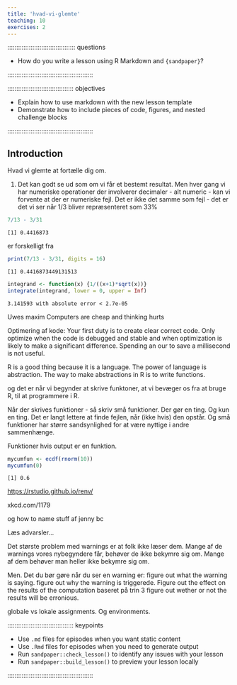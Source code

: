 ```yaml
---
title: 'hvad-vi-glemte'
teaching: 10
exercises: 2
---
```


:::::::::::::::::::::::::::::::::::::: questions 

- How do you write a lesson using R Markdown and `{sandpaper}`?

::::::::::::::::::::::::::::::::::::::::::::::::

::::::::::::::::::::::::::::::::::::: objectives

- Explain how to use markdown with the new lesson template
- Demonstrate how to include pieces of code, figures, and nested challenge blocks

::::::::::::::::::::::::::::::::::::::::::::::::

## Introduction

Hvad vi glemte at fortælle dig om.

1. Det kan godt se ud som om vi får et bestemt resultat. Men hver gang
vi har numeriske operationer der involverer decimaler - alt numeric - kan vi
forvente at der er numeriske fejl. Det er ikke det samme som fejl - det er 
det vi ser når 1/3 bliver repræsenteret som 33%


``` r
7/13 - 3/31
```

``` output
[1] 0.4416873
```

er forskelligt fra 

``` r
print(7/13 - 3/31, digits = 16)
```

``` output
[1] 0.4416873449131513
```



``` r
integrand <- function(x) {1/((x+1)*sqrt(x))}
integrate(integrand, lower = 0, upper = Inf)
```

``` output
3.141593 with absolute error < 2.7e-05
```


Uwes maxim
Computers are cheap and thinking hurts

Optimering af kode:
Your first duty is to create clear correct code.
Only optimize when the code is debugged and stable
and when optimization is likely to make a significant difference. Spending
an our to save a millisecond is not useful.

R is a good thing because it is a language.
The power of language is abstraction.
The way to make abstractions in R is to write functions.

og det er når vi begynder at skrive funktoner, at vi bevæger os fra
at bruge R, til at programmere i R.

Når der skrives funktioner - så skriv små funktioner. Der gør en ting. Og kun
en ting. Det er langt lettere at finde fejlen, når (ikke hvis) den opstår.
Og små funktioner har større sandsynlighed for at være nyttige i andre 
sammenhænge.

Funktioner hvis output er en funktion.


``` r
mycumfun <- ecdf(rnorm(10))
mycumfun(0)
```

``` output
[1] 0.6
```


https://rstudio.github.io/renv/

xkcd.com/1179

og how to name stuff af jenny bc

Læs advarsler...

Det største problem med warnings er at folk ikke læser dem.
Mange af de warnings vores nybegyndere får, behøver de ikke bekymre sig om.
Mange af dem behøver man heller ikke bekymre sig om.

Men. Det du bør gøre når du ser en warning er:
figure out what the warning is saying.
figure out why the warning is triggerede.
Figure out the effect on the results of the computation
baseret på trin 3 figure out wether or not the results will be erronious.

globale vs lokale assignments. Og environments.

::::::::::::::::::::::::::::::::::::: keypoints 

- Use `.md` files for episodes when you want static content
- Use `.Rmd` files for episodes when you need to generate output
- Run `sandpaper::check_lesson()` to identify any issues with your lesson
- Run `sandpaper::build_lesson()` to preview your lesson locally

::::::::::::::::::::::::::::::::::::::::::::::::

